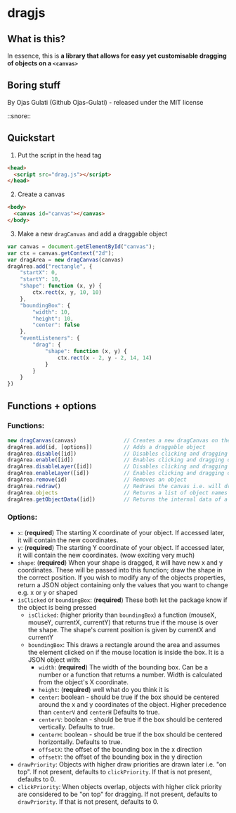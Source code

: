 # dragjs
## What is this?
In essence, this is **a library that allows for easy yet customisable dragging of objects on a `<canvas>`**
## Boring stuff
By Ojas Gulati (Github Ojas-Gulati) - released under the MIT license

::snore::
## Quickstart
  1. Put the script in the head tag
```html
<head>
  <script src="drag.js"></script>
</head>
```
  2. Create a canvas
```html
<body>
  <canvas id="canvas"></canvas>
</body>
``` 
  3. Make a new `dragCanvas` and add a draggable object
```javascript
var canvas = document.getElementById("canvas");
var ctx = canvas.getContext("2d");
var dragArea = new dragCanvas(canvas)
dragArea.add("rectangle", {
    "startX": 0,
    "startY": 10,
    "shape": function (x, y) {
        ctx.rect(x, y, 10, 10)
    },
    "boundingBox": {
        "width": 10,
        "height": 10,
        "center": false
    },
    "eventListeners": {
        "drag": {
            "shape": function (x, y) {
                ctx.rect(x - 2, y - 2, 14, 14)
            }
        }
    }
})
```
## Functions + options
### Functions:
```javascript
new dragCanvas(canvas)               // Creates a new dragCanvas on the canvas specified.
dragArea.add(id, [options])          // Adds a draggable object
dragArea.disable([id])               // Disables clicking and dragging on the whole canvas or the name specified
dragArea.enable([id])                // Enables clicking and dragging on the whole canvas or the name specified (surprise)
dragArea.disableLayer([id])          // Disables clicking and dragging on a certain layer if using layeredCanvas
dragArea.enableLayer([id])           // Enables clicking and dragging on a certain layer if using layeredCanvas
dragArea.remove(id)                  // Removes an object
dragArea.redraw()                    // Redraws the canvas i.e. will draw all objects attached to the dragArea
dragArea.objects                     // Returns a list of object names
dragArea.getObjectData([id])         // Returns the internal data of a certain object or otherwise all objects
```

### Options:
* `x`: (**required**) The starting X coordinate of your object. If accessed later, it will contain the new coordinates.
* `y`: (**required**) The starting Y coordinate of your object. If accessed later, it will contain the new coordinates. (wow exciting very much)
* `shape`: (**required**) When your shape is dragged, it will have new x and y coordinates. These will be passed into this function; draw the shape in the correct position. If you wish to modify any of the objects properties, return a JSON object containing only the values that you want to change e.g. x or y or shaped
* `isClicked` or `boundingBox`: (**required**) These both let the package know if the object is being pressed
    * `isClicked`: (higher priority than `boundingBox`) a function (mouseX, mouseY, currentX, currentY) that returns true if the mouse is over the shape. The shape's current position is given by currentX and currentY
    * `boundingBox`: This draws a rectangle around the area and assumes the element clicked on if the mouse location is inside the box. It is a JSON object with:
        * `width`: (**required**) The width of the bounding box. Can be a number or a function that returns a number. Width is calculated from the object's X coordinate.
        * `height`: (**required**) well what do you think it is
        * `center`: boolean - should be true if the box should be centered around the x and y coordinates of the object. Higher precedence than `centerV` and `centerH` Defaults to true.
        * `centerV`: boolean - should be true if the box should be centered vertically. Defaults to true.
        * `centerH`: boolean - should be true if the box should be centered horizontally. Defaults to true.
        * `offsetX`: the offset of the bounding box in the x direction
        * `offsetY`: the offset of the bounding box in the y direction
* `drawPriority`: Objects with higher draw priorities are drawn later i.e. "on top". If not present, defaults to `clickPriority`. If that is not present, defaults to 0.
* `clickPriority`: When objects overlap, objects with higher click priority are considered to be "on top" for dragging.  If not present, defaults to `drawPriority`. If that is not present, defaults to 0.
